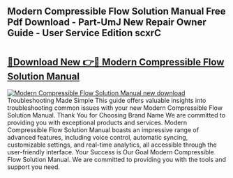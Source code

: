 ## Modern Compressible Flow Solution Manual Free Pdf Download - Part-UmJ New Repair Owner Guide - User Service Edition scxrC

# <h2><a href="http://bc81333.oget.top/?id=Modern+Compressible+Flow+Solution+Manual">🔗Download New 👉🔴 Modern Compressible Flow Solution Manual</a></h2>

[![Modern Compressible Flow Solution Manual new download](https://i.imgur.com/5g1atiW.png)](http://bc81333.oget.top/?id=Modern+Compressible+Flow+Solution+Manual)
Troubleshooting Made Simple This guide offers valuable insights into troubleshooting common issues with your new Modern Compressible Flow Solution Manual. Thank You for Choosing Brand Name We are committed to providing you with exceptional products and services. Modern Compressible Flow Solution Manual boasts an impressive range of advanced features, including voice control, automatic syncing, customizable settings, and real-time analytics, all accessible through the user-friendly interface. Your Success is Our Goal Modern Compressible Flow Solution Manual. We are committed to providing you with the tools and support you need.
